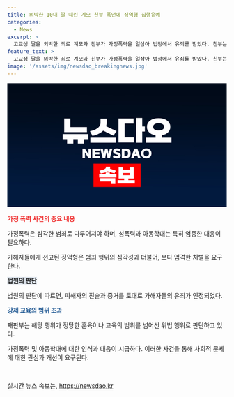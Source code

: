 ```yaml
---
title: 외박한 10대 딸 때린 계모 친부 폭언에 징역형 집행유예
categories:
  - News
excerpt: >
  고교생 딸을 외박한 죄로 계모와 친부가 가정폭력을 일삼아 법정에서 유죄를 받았다. 친부는 1년의 징역을 선고받았지만 집행유예가 결정되었고, 계모는 징역 1년을 선고 받았지만 집행유예 2년을 선고받았다. 또한, 40시간의 아동학대 예방강의를 받아야 한다. 피해자는 외박 후 가정에서 폭력을 당했고, 이에 대한 법정 과정에서 피해자의 진술이 유죄로 인정되었다. 해당 행위는 정당한 훈육이나 교육을 벗어난 위법 행위로 인정되었다.
feature_text: >
  고교생 딸을 외박한 죄로 계모와 친부가 가정폭력을 일삼아 법정에서 유죄를 받았다. 친부는 1년의 징역을 선고받았지만 집행유예가 결정되었고, 계모는 징역 1년을 선고 받았지만 집행유예 2년을 선고받았다. 또한, 40시간의 아동학대 예방강의를 받아야 한다. 피해자는 외박 후 가정에서 폭력을 당했고, 이에 대한 법정 과정에서 피해자의 진술이 유죄로 인정되었다. 해당 행위는 정당한 훈육이나 교육을 벗어난 위법 행위로 인정되었다.
image: '/assets/img/newsdao_breakingnews.jpg'
---
```


<p><img src="/assets/img/newsdao_breakingnews.jpg" alt="firstkoreanews 속보" /></p>

<p><b><span style="color: #ee2323;">가정 폭력 사건의 중요 내용</span></b></p>

<p>가정폭력은 심각한 범죄로 다루어져야 하며, 성폭력과 아동학대는 특히 엄중한 대응이 필요하다.</p>

<p>가해자들에게 선고된 징역형은 범죄 행위의 심각성과 더불어, 보다 엄격한 처벌을 요구한다.</p>

<p><b><span style="background-color: #21538527;">법원의 판단</span></b></p>

<p>법원의 판단에 따르면, 피해자의 진술과 증거를 토대로 가해자들의 유죄가 인정되었다.</p>

<p><b><span style="color: #1a5490;">강제 교육의 범위 초과</span></b></p>

<p>재판부는 해당 행위가 정당한 훈육이나 교육의 범위를 넘어선 위법 행위로 판단하고 있다. </p>

<p>가정폭력 및 아동학대에 대한 인식과 대응이 시급하다. 이러한 사건을 통해 사회적 문제에 대한 관심과 개선이 요구된다. </p>

<p data-ke-size="size16">&nbsp;</p>
실시간 뉴스 속보는, <a href="https://newsdao.kr" rel="dofollow">https://newsdao.kr</a>



